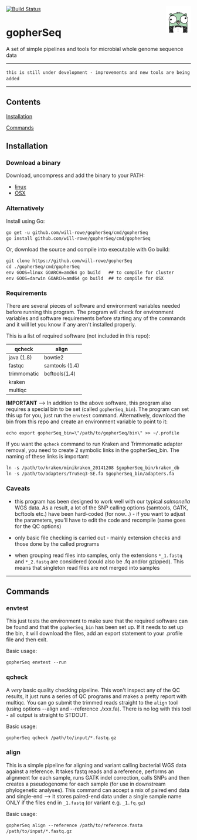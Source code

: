[![Build Status](https://travis-ci.org/will-rowe/gopherSeq.svg?branch=master)](https://travis-ci.org/will-rowe/gopherSeq)
<img src="https://github.com/will-rowe/will-rowe.github.io/raw/master/images/gopher.png" align="right" width="68" >

# gopherSeq

A set of simple pipelines and tools for microbial whole genome sequence data

***

`this is still under development - improvements and new tools are being added`

***

## Contents

[Installation](https://github.com/will-rowe/gopherSeq#installation)

[Commands](https://github.com/will-rowe/gopherSeq#commands)


##  Installation

### Download a binary

Download, uncompress and add the binary to your PATH:

* [linux](https://github.com/will-rowe/gopherSeq/releases/download/0.0.1/gopherSeq.linux.tar.gz)
* [OSX](https://github.com/will-rowe/gopherSeq/releases/download/0.0.1/gopherSeq.osx.tar.gz)

### Alternatively

Install using Go:
```
go get -u github.com/will-rowe/gopherSeq/cmd/gopherSeq
go install github.com/will-rowe/gopherSeq/cmd/gopherSeq
```

Or, download the source and compile into executable with Go build:
```
git clone https://github.com/will-rowe/gopherSeq
cd ./gopherSeq/cmd/gopherSeq
env GOOS=linux GOARCH=amd64 go build   ## to compile for cluster
env GOOS=darwin GOARCH=amd64 go build  ## to compile for OSX
```

### Requirements

There are several pieces of software and environment variables needed before running this program. The program will check for environment variables and software requirements before starting any of the commands and it will let you know if any aren't installed properly.

This is a list of required software (not included in this repo):

| qcheck | align |
| ------------- | ------------- |
| java (1.8) | bowtie2 |
| fastqc | samtools (1.4) |
| trimmomatic | bcftools(1.4) |
| kraken | |
| multiqc | |



**IMPORTANT** --> In addition to the above software, this program also requires a special bin to be set (called `gopherSeq_bin`). The program can set this up for you, just run the `envtest` command. Alternatively, download the bin from this repo and create an environment variable to point to it:

```
echo export gopherSeq_bin=\"/path/to/gopherSeq/bin\" >> ~/.profile
```

If you want the `qcheck` command to run Kraken and Trimmomatic adapter removal, you need to create 2 symbolic links in the gopherSeq_bin. The naming of these links is important:
```
ln -s /path/to/kraken/minikraken_20141208 $gopherSeq_bin/kraken_db
ln -s /path/to/adapters/TruSeq3-SE.fa $gopherSeq_bin/adapters.fa
```

### Caveats

* this program has been designed to work well with our typical *salmonella* WGS data. As a result, a lot of the SNP calling options (samtools, GATK, bcftools etc.) have been hard-coded (for now...) - if you want to adjust the parameters, you'll have to edit the code and recompile (same goes for the QC options)

* only basic file checking is carried out - mainly extension checks and those done by the called programs

* when grouping read files into samples, only the extensions `*_1.fastq` and `*_2.fastq` are considered (could also be .fq and/or gzipped). This means that singleton read files are not merged into samples


***

## Commands


### envtest

This just tests the environment to make sure that the required software can be found and that the `gopherSeq_bin` has been set up. If it needs to set up the bin, it will download the files, add an export statement to your .profile file and then exit.

Basic usage:
```
gopherSeq envtest --run
```

### qcheck

A *very* basic quality checking pipeline. This won't inspect any of the QC results, it just runs a series of QC programs and makes a pretty report with multiqc. You can go submit the trimmed reads straight to the `align` tool (using options --align and --reference ./xxx.fa). There is no log with this tool - all output is straight to STDOUT.

Basic usage:
```
gopherSeq qcheck /path/to/input/*.fastq.gz
```

### align

This is a simple pipeline for aligning and variant calling bacterial WGS data against a reference. It takes fastq reads and a reference, performs an alignment for each sample, runs GATK indel correction, calls SNPs and then creates a pseudogenome for each sample (for use in downstream phylogenetic analyses). This command can accept a mix of paired end data and single-end --> it stores paired-end data under a single sample name ONLY if the files end in `_1.fastq` (or variant e.g. `_1.fq.gz`)

Basic usage:
```
gopherSeq align --reference /path/to/reference.fasta /path/to/input/*.fastq.gz
```
